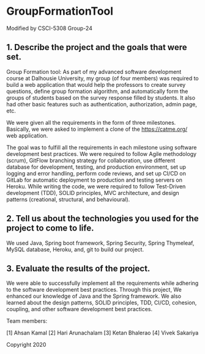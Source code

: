 # GroupFormationTool

Modified by CSCI-5308 Group-24


## 1. Describe the project and the goals that were set.
Group Formation tool:
As part of my advanced software development course at Dalhousie University, my group (of four members) was required to build a web application that would help the professors to create survey questions, define group formation algorithm, and automatically form the groups of students based on the survey response filled by students. It also had other basic features such as authentication, authorization, admin page, etc.

We were given all the requirements in the form of three milestones. Basically, we were asked to implement a clone of the https://catme.org/ web application.

The goal was to fulfill all the requirements in each milestone using software development best practices. We were required to follow Agile methodology (scrum), GitFlow branching strategy for collaboration, use different database for development, testing, and production environment, set up logging and error handling, perform code reviews, and set up CI/CD on GitLab for automatic deployment to production and testing servers on Heroku. While writing the code, we were required to follow Test-Driven development (TDD), SOLID principles, MVC architecture, and design patterns (creational, structural, and behavioural).


## 2. Tell us about the technologies you used for the project to come to life.
We used Java, Spring boot framework, Spring Security, Spring Thymeleaf, MySQL database, Heroku, and, git to build our project.

## 3. Evaluate the results of the project.
We were able to successfully implement all the requirements while adhering to the software development best practices. Through this project, We enhanced our knowledge of Java and the Spring framework. We also learned about the design patterns, SOLID principles, TDD, CI/CD, cohesion, coupling, and other software development best practices.






Team members:

[1] Ahsan Kamal
[2] Hari Arunachalam
[3] Ketan Bhalerao
[4] Vivek Sakariya

Copyright 2020

